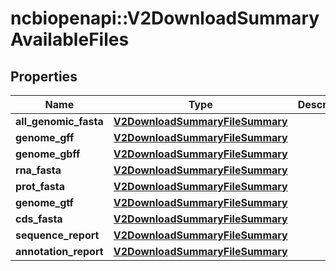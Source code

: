 # ncbiopenapi::V2DownloadSummaryAvailableFiles


## Properties
Name | Type | Description | Notes
------------ | ------------- | ------------- | -------------
**all_genomic_fasta** | [**V2DownloadSummaryFileSummary**](v2DownloadSummaryFileSummary.md) |  | [optional] 
**genome_gff** | [**V2DownloadSummaryFileSummary**](v2DownloadSummaryFileSummary.md) |  | [optional] 
**genome_gbff** | [**V2DownloadSummaryFileSummary**](v2DownloadSummaryFileSummary.md) |  | [optional] 
**rna_fasta** | [**V2DownloadSummaryFileSummary**](v2DownloadSummaryFileSummary.md) |  | [optional] 
**prot_fasta** | [**V2DownloadSummaryFileSummary**](v2DownloadSummaryFileSummary.md) |  | [optional] 
**genome_gtf** | [**V2DownloadSummaryFileSummary**](v2DownloadSummaryFileSummary.md) |  | [optional] 
**cds_fasta** | [**V2DownloadSummaryFileSummary**](v2DownloadSummaryFileSummary.md) |  | [optional] 
**sequence_report** | [**V2DownloadSummaryFileSummary**](v2DownloadSummaryFileSummary.md) |  | [optional] 
**annotation_report** | [**V2DownloadSummaryFileSummary**](v2DownloadSummaryFileSummary.md) |  | [optional] 


